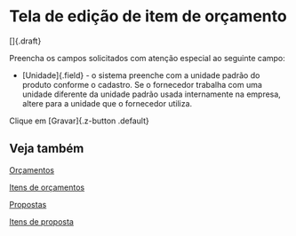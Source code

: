# Tela de edição de item de orçamento

[]{.draft}

Preencha os campos solicitados com atenção especial ao seguinte campo:

* [Unidade]{.field} - o sistema preenche com a unidade padrão do produto conforme o cadastro. Se o fornecedor trabalha com uma unidade diferente da unidade padrão usada internamente na empresa, altere para a unidade que o fornecedor utiliza.

Clique em [Gravar]{.z-button .default}

## Veja também

[Orçamentos](quote)

[Itens de orçamentos](quoteItem)

[Propostas](proposal)

[Itens de proposta](proposalItem)